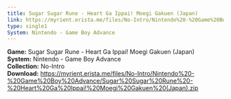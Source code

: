 ```yaml
---
title: Sugar Sugar Rune - Heart Ga Ippai! Moegi Gakuen (Japan)
link: https://myrient.erista.me/files/No-Intro/Nintendo%20-%20Game%20Boy%20Advance/Sugar%20Sugar%20Rune%20-%20Heart%20Ga%20Ippai!%20Moegi%20Gakuen%20(Japan).zip
type: single1
System: Nintendo - Game Boy Advance
---
```

<b>Game:</b> Sugar Sugar Rune - Heart Ga Ippai! Moegi Gakuen (Japan)<br>
<b>System:</b> Nintendo - Game Boy Advance<br>
<b>Collection:</b> No-Intro<br>
<b>Download:</b> https://myrient.erista.me/files/No-Intro/Nintendo%20-%20Game%20Boy%20Advance/Sugar%20Sugar%20Rune%20-%20Heart%20Ga%20Ippai!%20Moegi%20Gakuen%20(Japan).zip